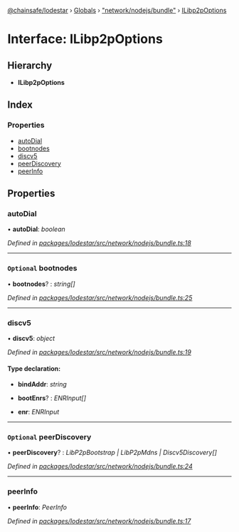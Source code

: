 [@chainsafe/lodestar](../README.md) › [Globals](../globals.md) › ["network/nodejs/bundle"](../modules/_network_nodejs_bundle_.md) › [ILibp2pOptions](_network_nodejs_bundle_.ilibp2poptions.md)

# Interface: ILibp2pOptions

## Hierarchy

* **ILibp2pOptions**

## Index

### Properties

* [autoDial](_network_nodejs_bundle_.ilibp2poptions.md#autodial)
* [bootnodes](_network_nodejs_bundle_.ilibp2poptions.md#optional-bootnodes)
* [discv5](_network_nodejs_bundle_.ilibp2poptions.md#discv5)
* [peerDiscovery](_network_nodejs_bundle_.ilibp2poptions.md#optional-peerdiscovery)
* [peerInfo](_network_nodejs_bundle_.ilibp2poptions.md#peerinfo)

## Properties

###  autoDial

• **autoDial**: *boolean*

*Defined in [packages/lodestar/src/network/nodejs/bundle.ts:18](https://github.com/ChainSafe/lodestar/blob/40e67a18f/packages/lodestar/src/network/nodejs/bundle.ts#L18)*

___

### `Optional` bootnodes

• **bootnodes**? : *string[]*

*Defined in [packages/lodestar/src/network/nodejs/bundle.ts:25](https://github.com/ChainSafe/lodestar/blob/40e67a18f/packages/lodestar/src/network/nodejs/bundle.ts#L25)*

___

###  discv5

• **discv5**: *object*

*Defined in [packages/lodestar/src/network/nodejs/bundle.ts:19](https://github.com/ChainSafe/lodestar/blob/40e67a18f/packages/lodestar/src/network/nodejs/bundle.ts#L19)*

#### Type declaration:

* **bindAddr**: *string*

* **bootEnrs**? : *ENRInput[]*

* **enr**: *ENRInput*

___

### `Optional` peerDiscovery

• **peerDiscovery**? : *LibP2pBootstrap | LibP2pMdns | Discv5Discovery[]*

*Defined in [packages/lodestar/src/network/nodejs/bundle.ts:24](https://github.com/ChainSafe/lodestar/blob/40e67a18f/packages/lodestar/src/network/nodejs/bundle.ts#L24)*

___

###  peerInfo

• **peerInfo**: *PeerInfo*

*Defined in [packages/lodestar/src/network/nodejs/bundle.ts:17](https://github.com/ChainSafe/lodestar/blob/40e67a18f/packages/lodestar/src/network/nodejs/bundle.ts#L17)*
